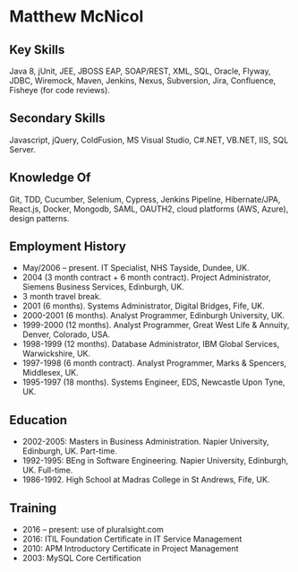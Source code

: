 
# Matthew McNicol

## Key Skills
Java 8, jUnit, JEE, JBOSS EAP, SOAP/REST, XML, SQL, Oracle, Flyway, JDBC, Wiremock, Maven, Jenkins, Nexus, Subversion, Jira, Confluence, Fisheye (for code reviews).

## Secondary Skills
Javascript, jQuery, ColdFusion, MS Visual Studio, C#.NET, VB.NET, IIS, SQL Server.

## Knowledge Of
Git, TDD, Cucumber, Selenium, Cypress, Jenkins Pipeline, Hibernate/JPA, React.js, Docker, Mongodb, SAML, OAUTH2, cloud platforms (AWS, Azure), design patterns.

## Employment History 
* May/2006 – present. IT Specialist, NHS Tayside, Dundee, UK.
* 2004 (3 month contract + 6 month contract). Project Administrator, Siemens Business Services, Edinburgh, UK.
* 3 month travel break.
* 2001 (6 months). Systems Administrator, Digital Bridges, Fife, UK.
* 2000-2001 (6 months). Analyst Programmer, Edinburgh University, UK.
* 1999-2000 (12 months). Analyst Programmer, Great West Life & Annuity, Denver, Colorado, 
USA.
* 1998-1999 (12 months). Database Administrator, IBM Global Services, Warwickshire, UK.
* 1997-1998 (6 month contract). Analyst Programmer, Marks & Spencers, Middlesex, UK.
* 1995-1997 (18 months). Systems Engineer, EDS, Newcastle Upon Tyne, UK.

## Education 
* 2002-2005: Masters in Business Administration. Napier University, Edinburgh, UK. Part-time. 
* 1992-1995: BEng in Software Engineering. Napier University, Edinburgh, UK. Full-time. 
* 1986-1992. High School at Madras College in St Andrews, Fife, UK.

## Training 
* 2016 – present: use of pluralsight.com 
* 2016: ITIL Foundation Certificate in IT Service Management 
* 2010: APM Introductory Certificate in Project Management 
* 2003: MySQL Core Certification
